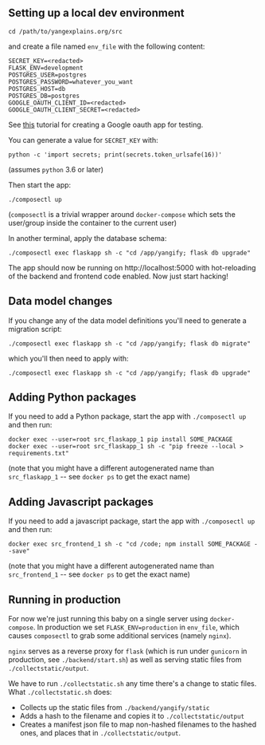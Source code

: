 ## Setting up a local dev environment

```
cd /path/to/yangexplains.org/src
```

and create a file named `env_file` with the following content:

```
SECRET_KEY=<redacted>
FLASK_ENV=development
POSTGRES_USER=postgres
POSTGRES_PASSWORD=whatever_you_want
POSTGRES_HOST=db
POSTGRES_DB=postgres
GOOGLE_OAUTH_CLIENT_ID=<redacted>
GOOGLE_OAUTH_CLIENT_SECRET=<redacted>
```

See
[this](https://realpython.com/flask-google-login/#creating-a-google-client)
tutorial for creating a Google oauth app for testing.

You can generate a value for `SECRET_KEY` with:

```
python -c 'import secrets; print(secrets.token_urlsafe(16))'
```

(assumes `python` 3.6 or later)

Then start the app:

```
./composectl up
```

(`composectl` is a trivial wrapper around `docker-compose` which sets the
user/group inside the container to the current user)

In another terminal, apply the database schema:

```
./composectl exec flaskapp sh -c "cd /app/yangify; flask db upgrade"
```

The app should now be running on http://localhost:5000 with hot-reloading
of the backend and frontend code enabled.  Now just start hacking!

## Data model changes

If you change any of the data model definitions you'll need to generate a
migration script:

```
./composectl exec flaskapp sh -c "cd /app/yangify; flask db migrate"
```

which you'll then need to apply with:

```
./composectl exec flaskapp sh -c "cd /app/yangify; flask db upgrade"
```

## Adding Python packages

If you need to add a Python package, start the app with `./composectl up`
and then run:

```
docker exec --user=root src_flaskapp_1 pip install SOME_PACKAGE
docker exec --user=root src_flaskapp_1 sh -c "pip freeze --local > requirements.txt"
```

(note that you might have a different autogenerated name than
`src_flaskapp_1` -- see `docker ps` to get the exact name)

## Adding Javascript packages

If you need to add a javascript package, start the app with
`./composectl up` and then run:

```
docker exec src_frontend_1 sh -c "cd /code; npm install SOME_PACKAGE --save"
```

(note that you might have a different autogenerated name than
`src_frontend_1` -- see `docker ps` to get the exact name)

## Running in production

For now we're just running this baby on a single server using
`docker-compose`.  In production we set `FLASK_ENV=production` in
`env_file`, which causes `composectl` to grab some additional services
(namely `nginx`).

`nginx` serves as a reverse proxy for `flask` (which is run under
`gunicorn` in production, see `./backend/start.sh`) as well as serving
static files from `./collectstatic/output`.

We have to run `./collectstatic.sh` any time there's a change to static
files.  What `./collectstatic.sh` does:

- Collects up the static files from `./backend/yangify/static`
- Adds a hash to the filename and copies it to `./collectstatic/output`
- Creates a manifest json file to map non-hashed filenames to the hashed
  ones, and places that in `./collectstatic/output`.
